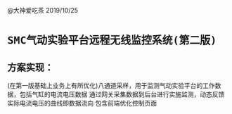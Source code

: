 @大神爱吃茶
2019/10/25

`SMC气动实验平台远程无线监控系统(第二版)`
====
方案实现：
-------
(在第一版基础上业务上有所优化)八通道采样，用于监测气动实验平台的工作数据，包括气缸的电流电压数据
通过网关采集数据到后台进行实施监测，动态反馈实际电流电压的曲线即数据流向
包含前端优化控制页面